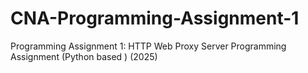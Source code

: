 # CNA-Programming-Assignment-1
Programming Assignment 1: HTTP Web Proxy Server Programming Assignment (Python based ) (2025)
